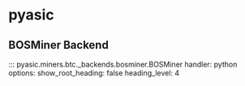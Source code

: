 # pyasic
## BOSMiner Backend

::: pyasic.miners.btc._backends.bosminer.BOSMiner
    handler: python
    options:
        show_root_heading: false
        heading_level: 4
